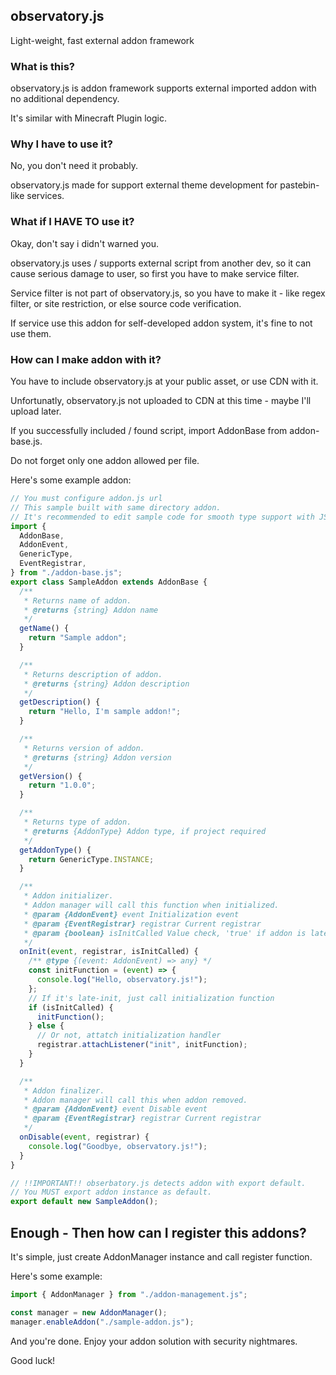 ## observatory.js

Light-weight, fast external addon framework

### What is this?

observatory.js is addon framework supports external imported addon with no additional dependency.

It's similar with Minecraft Plugin logic.

### Why I have to use it?

No, you don't need it probably.

observatory.js made for support external theme development for pastebin-like services.

### What if I HAVE TO use it?

Okay, don't say i didn't warned you.

observatory.js uses / supports external script from another dev, so it can cause serious damage to user, so first you have to make service filter.

Service filter is not part of observatory.js, so you have to make it - like regex filter, or site restriction, or else source code verification.

If service use this addon for self-developed addon system, it's fine to not use them.

### How can I make addon with it?

You have to include observatory.js at your public asset, or use CDN with it.

Unfortunatly, observatory.js not uploaded to CDN at this time - maybe I'll upload later.

If you successfully included / found script, import AddonBase from addon-base.js.

Do not forget only one addon allowed per file.

Here's some example addon:

```js
// You must configure addon.js url
// This sample built with same directory addon.
// It's recommended to edit sample code for smooth type support with JSDoc.
import {
  AddonBase,
  AddonEvent,
  GenericType,
  EventRegistrar,
} from "./addon-base.js";
export class SampleAddon extends AddonBase {
  /**
   * Returns name of addon.
   * @returns {string} Addon name
   */
  getName() {
    return "Sample addon";
  }

  /**
   * Returns description of addon.
   * @returns {string} Addon description
   */
  getDescription() {
    return "Hello, I'm sample addon!";
  }

  /**
   * Returns version of addon.
   * @returns {string} Addon version
   */
  getVersion() {
    return "1.0.0";
  }

  /**
   * Returns type of addon.
   * @returns {AddonType} Addon type, if project required
   */
  getAddonType() {
    return GenericType.INSTANCE;
  }

  /**
   * Addon initializer.
   * Addon manager will call this function when initialized.
   * @param {AddonEvent} event Initialization event
   * @param {EventRegistrar} registrar Current registrar
   * @param {boolean} isInitCalled Value check, 'true' if addon is late-loaded, 'false' if addon registered before system initialization
   */
  onInit(event, registrar, isInitCalled) {
    /** @type {(event: AddonEvent) => any} */
    const initFunction = (event) => {
      console.log("Hello, observatory.js!");
    };
    // If it's late-init, just call initialization function
    if (isInitCalled) {
      initFunction();
    } else {
      // Or not, attatch initialization handler
      registrar.attachListener("init", initFunction);
    }
  }

  /**
   * Addon finalizer.
   * Addon manager will call this when addon removed.
   * @param {AddonEvent} event Disable event
   * @param {EventRegistrar} registrar Current registrar
   */
  onDisable(event, registrar) {
    console.log("Goodbye, observatory.js!");
  }
}

// !!IMPORTANT!! obserbatory.js detects addon with export default.
// You MUST export addon instance as default.
export default new SampleAddon();
```

## Enough - Then how can I register this addons?

It's simple, just create AddonManager instance and call register function.

Here's some example:

```js
import { AddonManager } from "./addon-management.js";

const manager = new AddonManager();
manager.enableAddon("./sample-addon.js");
```

And you're done. Enjoy your addon solution with security nightmares.

Good luck!
